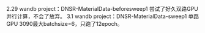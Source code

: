 2.29 wandb project：DNSR-MaterialData-beforesweep1  尝试了好久双路GPU并行计算，不会了放弃。
3.1  wandb project：DNSR-MaterialData-sweep1        单路GPU 3090最大batchsize=6，只跑了12epoch。
